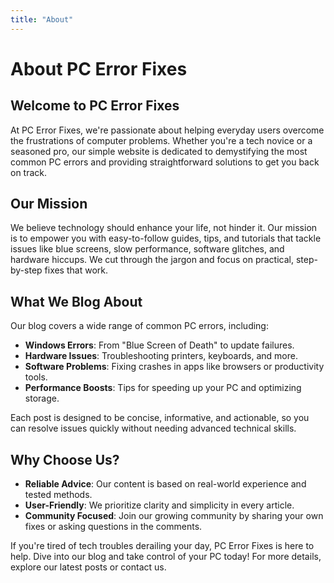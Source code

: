 ```yaml
---
title: "About"
---
```


# About PC Error Fixes

## Welcome to PC Error Fixes

At PC Error Fixes, we're passionate about helping everyday users overcome the frustrations of computer problems. Whether you're a tech novice or a seasoned pro, our simple website is dedicated to demystifying the most common PC errors and providing straightforward solutions to get you back on track.

## Our Mission

We believe technology should enhance your life, not hinder it. Our mission is to empower you with easy-to-follow guides, tips, and tutorials that tackle issues like blue screens, slow performance, software glitches, and hardware hiccups. We cut through the jargon and focus on practical, step-by-step fixes that work.

## What We Blog About

Our blog covers a wide range of common PC errors, including:

- **Windows Errors**: From "Blue Screen of Death" to update failures.
- **Hardware Issues**: Troubleshooting printers, keyboards, and more.
- **Software Problems**: Fixing crashes in apps like browsers or productivity tools.
- **Performance Boosts**: Tips for speeding up your PC and optimizing storage.

Each post is designed to be concise, informative, and actionable, so you can resolve issues quickly without needing advanced technical skills.

## Why Choose Us?

- **Reliable Advice**: Our content is based on real-world experience and tested methods.
- **User-Friendly**: We prioritize clarity and simplicity in every article.
- **Community Focused**: Join our growing community by sharing your own fixes or asking questions in the comments.

If you're tired of tech troubles derailing your day, PC Error Fixes is here to help. Dive into our blog and take control of your PC today! For more details, explore our latest posts or contact us.